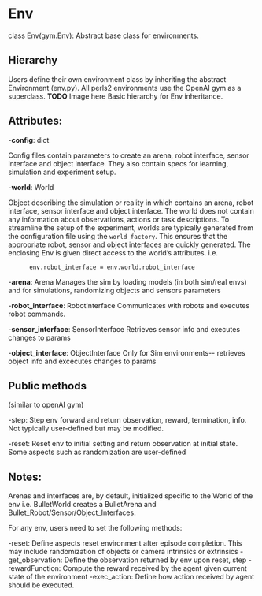 # Env
class Env(gym.Env): Abstract base class for environments.
## Hierarchy
Users define their own environment class by inheriting the abstract Environment (env.py). All perls2 environments use the OpenAI gym as a superclass. 
**TODO** Image here
Basic hierarchy for Env inheritance. 
## Attributes:

  -**config**: dict
  
Config files contain parameters to create an arena, robot interface, sensor interface and object interface. 
They also contain specs for learning, simulation and experiment setup.
 
  -**world**: World

Object describing the simulation or reality in which contains an arena, robot interface, sensor interface and object interface.
The world does not contain any information about observations, actions or task descriptions. 
To streamline the setup of the experiment, worlds are typically generated from the configuration file using the `world_factory`.
This ensures that the appropriate robot, sensor and object interfaces are quickly generated. The enclosing Env is given direct
access to the world’s attributes. i.e.
      
	      env.robot_interface = env.world.robot_interface
        
 -**arena**: Arena
        	Manages the sim by loading models (in both sim/real envs) and for
        	simulations, randomizing objects and sensors parameters
          
-**robot_interface**: RobotInterface
        	Communicates with robots and executes robot commands.
          
-**sensor_interface**: SensorInterface
        	Retrieves sensor info and executes changes to params	
 
-**object_interface**: ObjectInterface
        	Only for Sim environments-- retrieves object info and excecutes
        	changes to params

## Public methods 
(similar to openAI gym)

-step:
        	Step env forward and return observation, reward, termination, info.
        	Not typically user-defined but may be modified.
       	 
-reset:
        	Reset env to initial setting and return observation at initial state.
        	Some aspects such as randomization are user-defined
    	

## Notes:
Arenas and interfaces are, by default, initialized specific to the World of the env i.e. BulletWorld creates a BulletArena and Bullet_Robot/Sensor/Object_Interfaces.

For any env, users need to set the following methods:
        	
-reset:
Define aspects reset environment after episode completion. This may include randomization of objects or camera intrinsics or extrinsics
-get_observation:
          Define the observation returned by env upon reset, step
-rewardFunction:
         Compute the reward received by the agent given current state of
         the environment
-exec_action:
          Define how action received by agent should be executed.
